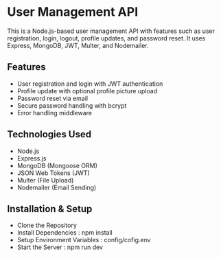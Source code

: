  # User Management API
This is a Node.js-based user management API with features such as user registration, login, logout, profile updates, and password reset. It uses Express, MongoDB, JWT, Multer, and Nodemailer.

## Features
- User registration and login with JWT authentication
- Profile update with optional profile picture upload
- Password reset via email
- Secure password handling with bcrypt
- Error handling middleware

## Technologies Used
- Node.js
- Express.js
- MongoDB (Mongoose ORM)
- JSON Web Tokens (JWT)
- Multer (File Upload)
- Nodemailer (Email Sending)

## Installation & Setup
- Clone the Repository
- Install Dependencies : npm install
- Setup Environment Variables : config/cofig.env
- Start the Server : npm run dev 
